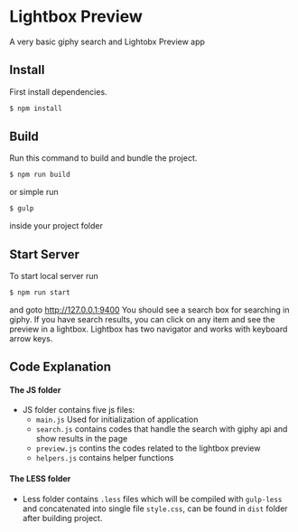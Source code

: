 # Lightbox Preview

A very basic giphy search and Lightobx Preview app


## Install

First install dependencies.

```bash
$ npm install
```

## Build

Run this command to build and bundle the project.

```bash
$ npm run build
```

or simple run

```bash
$ gulp
```

inside your project folder


## Start Server

To start local server run

```bash
$ npm run start
```

and goto http://127.0.0.1:9400
You should see a search box for searching in giphy.
If you have search results, you can click on any item and see the preview in a lightbox.
Lightbox has two navigator and works with keyboard arrow keys.


## Code Explanation

#### The JS folder

- JS folder contains five js files:
  - `main.js` Used for initialization of application
  - `search.js` contains codes that handle the search with giphy api and show results in the page
  - `preview.js` contins the codes related to the lightbox preview
  - `helpers.js` contains helper functions

#### The LESS folder

- Less folder contains `.less` files which will be compiled with `gulp-less` and concatenated into single file `style.css`, can be found in `dist` folder after building project.
